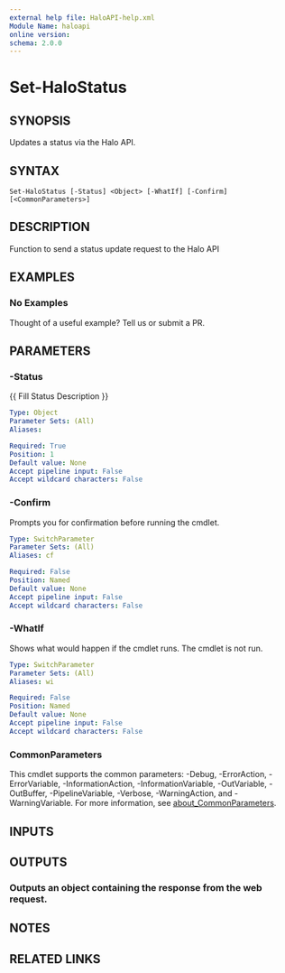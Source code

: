 ```yaml
---
external help file: HaloAPI-help.xml
Module Name: haloapi
online version:
schema: 2.0.0
---
```


# Set-HaloStatus

## SYNOPSIS
Updates a status via the Halo API.

## SYNTAX

```
Set-HaloStatus [-Status] <Object> [-WhatIf] [-Confirm] [<CommonParameters>]
```

## DESCRIPTION
Function to send a status update request to the Halo API

## EXAMPLES

### No Examples

Thought of a useful example? Tell us or submit a PR.

## PARAMETERS

### -Status
{{ Fill Status Description }}

```yaml
Type: Object
Parameter Sets: (All)
Aliases:

Required: True
Position: 1
Default value: None
Accept pipeline input: False
Accept wildcard characters: False
```

### -Confirm
Prompts you for confirmation before running the cmdlet.

```yaml
Type: SwitchParameter
Parameter Sets: (All)
Aliases: cf

Required: False
Position: Named
Default value: None
Accept pipeline input: False
Accept wildcard characters: False
```

### -WhatIf
Shows what would happen if the cmdlet runs. The cmdlet is not run.

```yaml
Type: SwitchParameter
Parameter Sets: (All)
Aliases: wi

Required: False
Position: Named
Default value: None
Accept pipeline input: False
Accept wildcard characters: False
```

### CommonParameters
This cmdlet supports the common parameters: -Debug, -ErrorAction, -ErrorVariable, -InformationAction, -InformationVariable, -OutVariable, -OutBuffer, -PipelineVariable, -Verbose, -WarningAction, and -WarningVariable. For more information, see [about_CommonParameters](http://go.microsoft.com/fwlink/?LinkID=113216).

## INPUTS

## OUTPUTS

### Outputs an object containing the response from the web request.
## NOTES

## RELATED LINKS

